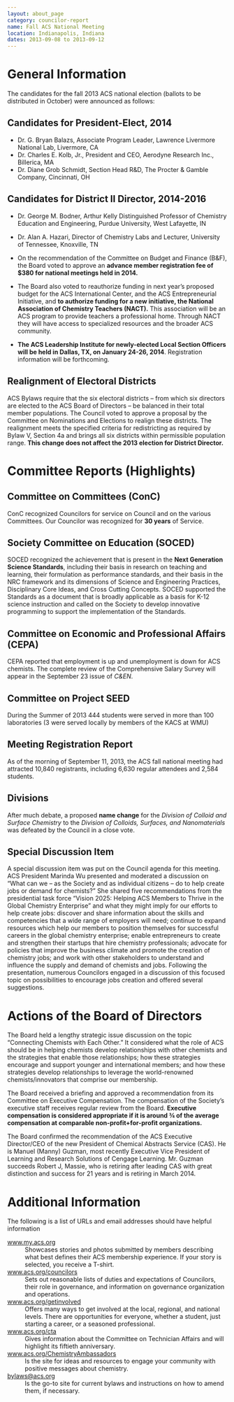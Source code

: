 ```yaml
---
layout: about_page
category: councilor-report
name: Fall ACS National Meeting
location: Indianapolis, Indiana
dates: 2013-09-08 to 2013-09-12
---
```


General Information
===
The candidates for the fall 2013 ACS national election (ballots to be distributed in October) were announced as follows:

Candidates for President-Elect, 2014
---
- Dr. G. Bryan Balazs, Associate Program Leader, Lawrence Livermore National Lab, Livermore, CA
- Dr. Charles E. Kolb, Jr., President and CEO, Aerodyne Research Inc., Billerica, MA
- Dr. Diane Grob Schmidt, Section Head R&D, The Procter & Gamble Company, Cincinnati, OH

Candidates for District II Director, 2014-2016
---
- Dr. George M. Bodner, Arthur Kelly Distinguished Professor of Chemistry Education and Engineering, Purdue University, West Lafayette, IN
- Dr. Alan A. Hazari, Director of Chemistry Labs and Lecturer, University of Tennessee, Knoxville,  TN

- On the recommendation of the Committee on Budget and Finance (B&F), the Board voted to approve an **advance member registration fee of $380 for national meetings held in 2014.**
- The Board also voted to reauthorize funding in next year’s proposed budget for the ACS International Center, and the ACS Entrepreneurial Initiative, and **to authorize funding for a new initiative, the National Association of Chemistry Teachers (NACT).** This association will be an ACS program to provide teachers a professional home. Through NACT they will have access to specialized resources and the broader ACS community.
- **The ACS Leadership Institute for newly-elected Local Section Officers will be held in Dallas, TX, on January 24-26, 2014**. Registration information will be forthcoming.

Realignment of Electoral Districts
---
ACS Bylaws require that the six electoral districts – from which six
directors are elected to the ACS Board of Directors – be balanced in
their total member populations. The Council voted to approve a
proposal by the Committee on Nominations and Elections to realign
these districts. The realignment meets the specified criteria for
redistricting as required by Bylaw V, Section 4a and brings all six
districts within permissible population range. **This change does not
affect the 2013 election for District Director.**

Committee Reports (Highlights)
===
Committee on Committees (ConC)
---
ConC recognized Councilors for service on Council and on the various
Committees. Our Councilor was recognized for **30 years** of Service.

Society Committee on Education (SOCED)
---
SOCED recognized the achievement that is present in the **Next
Generation Science Standards**, including their basis in research on
teaching and learning, their formulation as performance standards, and
their basis in the NRC framework and its dimensions of Science and
Engineering Practices, Disciplinary Core Ideas, and Cross Cutting
Concepts. SOCED supported the Standards as a document that is broadly
applicable as a basis for K-12 science instruction and called on the
Society to develop innovative programming to support the
implementation of the Standards.

Committee on Economic and Professional Affairs (CEPA)
---
CEPA reported that employment is up and unemployment is down for ACS
chemists. The complete review of the Comprehensive Salary Survey will
appear in the September 23 issue of *C&EN*.

Committee on Project SEED
---
During the Summer of 2013 444 students were served in more than 100
laboratories (3 were served locally by members of the KACS at WMU)

Meeting Registration Report
---
As of the morning of September 11, 2013, the ACS fall national meeting
had attracted 10,840 registrants, including 6,630 regular attendees
and 2,584 students.

Divisions
---
After much debate, a proposed **name change** for the *Division of Colloid
and Surface Chemistry* to the *Division of Colloids, Surfaces, and
Nanomaterials* was defeated by the Council in a close vote.

Special Discussion Item
---

A special discussion item was put on the Council agenda for this
meeting. ACS President Marinda Wu presented and moderated a
discussion on “What can we – as the Society and as individual citizens
– do to help create jobs or demand for chemists?” She shared five
recommendations from the presidential task force “Vision 2025: Helping
ACS Members to Thrive in the Global Chemistry Enterprise” and what
they might imply for our efforts to help create jobs: discover and
share information about the skills and competencies that a wide range
of employers will need; continue to expand resources which help our
members to position themselves for successful careers in the global
chemistry enterprise; enable entrepreneurs to create and strengthen
their startups that hire chemistry professionals; advocate for
policies that improve the business climate and promote the creation of
chemistry jobs; and work with other stakeholders to understand and
influence the supply and demand of chemists and jobs. Following the
presentation, numerous Councilors engaged in a discussion of this
focused topic on possibilities to encourage jobs creation and offered
several suggestions.

Actions of the Board of Directors
===
The Board held a lengthy strategic issue discussion on the topic
“Connecting Chemists with Each Other.” It considered what the role of
ACS should be in helping chemists develop relationships with other
chemists and the strategies that enable those relationships; how these
strategies encourage and support younger and international members;
and how these strategies develop relationships to leverage the
world-renowned chemists/innovators that comprise our membership.

The Board received a briefing and approved a recommendation from its
Committee on Executive Compensation. The compensation of the Society’s
executive staff receives regular review from the Board. **Executive
compensation is considered appropriate if it is around ¾ of the
average compensation at comparable non-profit+for-profit
organizations.**

The Board confirmed the recommendation of the ACS Executive
Director/CEO of the new President of Chemical Abstracts Service
(CAS). He is Manuel (Manny) Guzman, most recently Executive Vice
President of Learning and Research Solutions of Cengage
Learning. Mr. Guzman succeeds Robert J, Massie, who is retiring after
leading CAS with great distinction and success for 21 years and is
retiring in March 2014.

Additional Information
===

The following is a list of URLs and email addresses should have
helpful information
<dl>
  <dt>
    <a href="http://www.my.acs.org" title="ACS Member Stories">
       www.my.acs.org
    </a>
  </dt>
  <dd>
    Showcases stories and photos submitted by members describing what best
    defines their ACS membership experience.  If your story is selected,
    you receive a T-shirt.
  </dd>
  <dt>
    <a href="http://www.acs.org/councilors" title="Councilor Info">
      www.acs.org/councilors
    </a>
  </dt>
  <dd>
    Sets out reasonable lists of duties and expectations of Councilors,
    their role in governance, and information on governance organization
    and operations.
  </dd>
  <dt>
    <a href="http://www.acs.org/getinvolved"
       title="How to get involved with ACS">
      www.acs.org/getinvolved
    </a>
  </dt>
  <dd>
    Offers many ways to get involved at the local, regional, and
    national levels. There are opportunities for everyone, whether a
    student, just starting a career, or a seasoned professional.
  </dd>
  <dt>
    <a href="http://www.acs.org/cta" title="Committee on Technician Affairs">
      www.acs.org/cta
    </a>
  </dt>
  <dd>
    Gives information about the Committee on Technician Affairs and
    will highlight its fiftieth anniversary.
  </dd>
  <dt>
    <a href="http://www.acs.org/chemistryambassadors"
       title="Chemistry Ambassadors">
      www.acs.org/ChemistryAmbassadors
    </a>
  </dt>
  <dd>
    Is the site for ideas and resources to engage your community with
    positive messages about chemistry.
  </dd>
  <dt>
    <a href="mailto:bylaws@acs.org" title="E-mail regarding ACS Bylaws">
      bylaws@acs.org
    </a>
  </dt>
  <dd>
    Is the go-to site for current bylaws and instructions on how to amend
    them, if necessary.
  </dd>
</dl>
